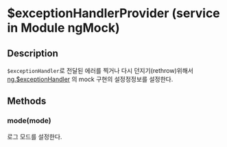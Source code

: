 # $exceptionHandlerProvider (service in Module ngMock)

## Description
`$exceptionHandler`로 전달된 에러를 찍거나 다시 던지기(rethrow)위해서 [ng.$exceptionHandler]() 의 mock 구현의 설정정정보를 설정한다.

## Methods

### mode(mode)
로그 모드를 설정한다.